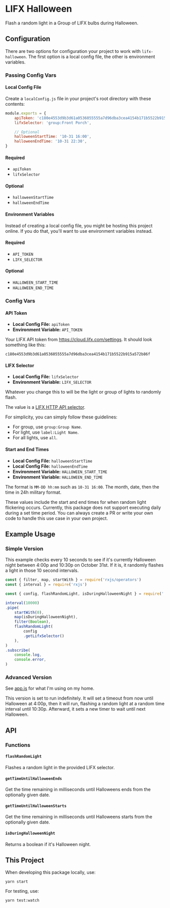# LIFX Halloween
Flash a random light in a Group of LIFX bulbs during Halloween.

## Configuration
There are two options for configuration your project to work with `lifx-halloween`. The first option is a local config file, the other is environment variables.

### Passing Config Vars

#### Local Config File
Create a `localConfig.js` file in your project's root directory with these contents:
```js
module.exports = {
	apiToken: 'c180e4553d9b3d61a0536055555a7d96dba3cea4154b171b5522b915a572b86f',
	lifxSelector: 'group:Front Porch',

	// Optional
	halloweenStartTime: '10-31 16:00',
	halloweenEndTime: '10-31 22:30',
}
```

#### Required
- `apiToken`
- `lifxSelector`

#### Optional
- `halloweenStartTime`
- `halloweenEndTime`

#### Environment Variables
Instead of creating a local config file, you might be hosting this project online. If you do that, you'll want to use environment variables instead.

#### Required
- `API_TOKEN`
- `LIFX_SELECTOR`

#### Optional
- `HALLOWEEN_START_TIME`
- `HALLOWEEN_END_TIME`

### Config Vars

#### API Token
- **Local Config File:** `apiToken`
- **Environment Variable:** `API_TOKEN`

Your LIFX API token from https://cloud.lifx.com/settings. It should look something like this:
```
c180e4553d9b3d61a0536055555a7d96dba3cea4154b171b5522b915a572b86f
```

#### LIFX Selector
- **Local Config File:** `lifxSelector`
- **Environment Variable:** `LIFX_SELECTOR`

Whatever you change this to will be the light or group of lights to randomly flash.

The value is a [LIFX HTTP API selector](https://api.developer.lifx.com/v1/docs/selectors).

For simplicity, you can simply follow these guidelines:

- For group, use `group:Group Name`.
- For light, use `label:Light Name`.
- For all lights, use `all`.

#### Start and End Times
- **Local Config File:** `halloweenStartTime`
- **Local Config File:** `halloweenEndTime`
- **Environment Variable:** `HALLOWEEN_START_TIME`
- **Environment Variable:** `HALLOWEEN_END_TIME`

The format is `MM-DD hh:mm` such as `10-31 16:00`. The month, date, then the time in 24h military format.

These values include the start and end times for when random light flickering occurs. Currently, this package does not support executing daily during a set time period. You can always create a PR or write your own code to handle this use case in your own project.

## Example Usage
### Simple Version
This example checks every 10 seconds to see if it's currently Halloween night between 4:00p and 10:30p on October 31st. If it is, it randomly flashes a light in those 10 second intervals.

```js
const { filter, map, startWith } = require('rxjs/operators')
const { interval } = require('rxjs')

const { config, flashRandomLight, isDuringHalloweenNight } = require('./')

interval(10000)
.pipe(
	startWith(0),
	map(isDuringHalloweenNight),
	filter(Boolean),
	flashRandomLight(
		config
		.getLifxSelector()
	),
)
.subscribe(
	console.log,
	console.error,
)
```

### Advanced Version
See [app.js](https://github.com/Sawtaytoes/LIFX-Halloween/blob/master/app.js) for what I'm using on my home.

This version is set to run indefinitely. It will set a timeout from now until Halloween at 4:00p, then it will run, flashing a random light at a random time interval until 10:30p. Afterward, it sets a new timer to wait until next Halloween.

## API

### Functions

#### `flashRandomLight`
Flashes a random light in the provided LIFX selector.

#### `getTimeUntilHalloweenEnds`
Get the time remaining in milliseconds until Halloweens ends from the optionally given date.

#### `getTimeUntilHalloweenStarts`
Get the time remaining in milliseconds until Halloweens starts from the optionally given date.

#### `isDuringHalloweenNight`
Returns a boolean if it's Halloween night.

## This Project

When developing this package locally, use:
```shell
yarn start
```

For testing, use:
```shell
yarn test:watch
```

